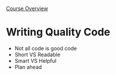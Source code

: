 [Course Overview](../index.md)
# Writing Quality Code
* Not all code is good code
* Short VS Readable
* Smart VS Helpful
* Plan ahead